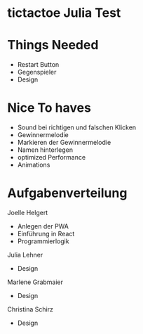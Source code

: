 # tictactoe Julia Test

# Things Needed
  * Restart Button
  * Gegenspieler
  * Design


# Nice To haves

  * Sound bei richtigen und falschen Klicken
  * Gewinnermelodie
  * Markieren der Gewinnermelodie
  * Namen hinterlegen
  * optimized Performance
  * Animations
  
# Aufgabenverteilung
  Joelle Helgert
   * Anlegen der PWA
   * Einführung in React
   * Programmierlogik
    
  Julia Lehner
   * Design 
  
  Marlene Grabmaier 
   * Design
 
   Christina Schirz
   * Design
  